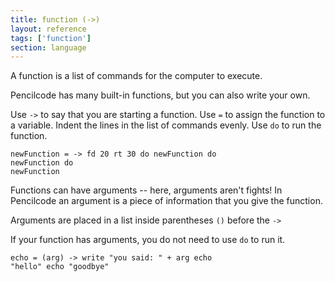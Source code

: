 ```yaml
---
title: function (->)
layout: reference
tags: ['function']
section: language
---
```


A function is a list of commands for the computer to execute. 

Pencilcode has many built-in functions, but you can also write your own.

Use <code>-&gt;</code> to say that you are starting a function.
Use <code>=</code> to assign the function to a variable. 
Indent the lines in the list of commands evenly.
Use <code>do</code> to run the function.

<code class="jumbo">newFunction = -> 
  fd 20
  rt 30
do newFunction
do newFunction
<span data-dfn="do it 3 times">do</span> newFunction</code>

Functions can have arguments -- here, arguments aren't fights! In Pencilcode
an argument is a piece of information that you give the function. 

Arguments are placed in a list inside parentheses <code>()</code> before the <code>-></code>

If your function has arguments, you do not need to use <code>do</code> to run it.

<code class="jumbo">echo = (arg) -> 
  write "you said: " + arg
echo "hello"
echo "goodbye"
</code>



